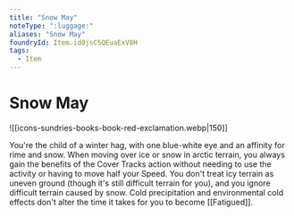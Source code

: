 ```yaml
---
title: "Snow May"
noteType: ":luggage:"
aliases: "Snow May"
foundryId: Item.id0jsC5QEuaExV8H
tags:
  - Item
---
```


# Snow May
![[icons-sundries-books-book-red-exclamation.webp|150]]

You're the child of a winter hag, with one blue-white eye and an affinity for rime and snow. When moving over ice or snow in arctic terrain, you always gain the benefits of the Cover Tracks action without needing to use the activity or having to move half your Speed. You don't treat icy terrain as uneven ground (though it's still difficult terrain for you), and you ignore difficult terrain caused by snow. Cold precipitation and environmental cold effects don't alter the time it takes for you to become [[Fatigued]].
